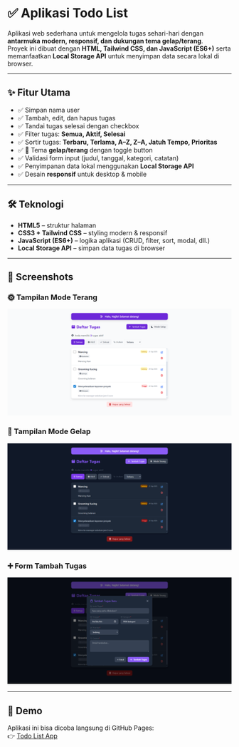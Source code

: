 # ✅ Aplikasi Todo List

Aplikasi web sederhana untuk mengelola tugas sehari-hari dengan **antarmuka modern, responsif, dan dukungan tema gelap/terang**.  
Proyek ini dibuat dengan **HTML, Tailwind CSS, dan JavaScript (ES6+)** serta memanfaatkan **Local Storage API** untuk menyimpan data secara lokal di browser.

---

## ✨ Fitur Utama

- ✅ Simpan nama user
- ✅ Tambah, edit, dan hapus tugas
- ✅ Tandai tugas selesai dengan checkbox
- ✅ Filter tugas: **Semua, Aktif, Selesai**
- ✅ Sortir tugas: **Terbaru, Terlama, A–Z, Z–A, Jatuh Tempo, Prioritas**
- ✅ 🌙 Tema **gelap/terang** dengan toggle button
- ✅ Validasi form input (judul, tanggal, kategori, catatan)
- ✅ Penyimpanan data lokal menggunakan **Local Storage API**
- ✅ Desain **responsif** untuk desktop & mobile

---

## 🛠 Teknologi

- **HTML5** – struktur halaman
- **CSS3 + Tailwind CSS** – styling modern & responsif
- **JavaScript (ES6+)** – logika aplikasi (CRUD, filter, sort, modal, dll.)
- **Local Storage API** – simpan data tugas di browser

---

## 📸 Screenshots

### 🌞 Tampilan Mode Terang

![Light Mode](./screenshots/light.png)

### 🌙 Tampilan Mode Gelap

![Dark Mode](./screenshots/dark.png)

### ➕ Form Tambah Tugas

![Form Task](./screenshots/form.png)

---

## 🚀 Demo

Aplikasi ini bisa dicoba langsung di GitHub Pages:  
👉 [Todo List App](https://narujib.github.io/CodingCamp-150925-najib/)

